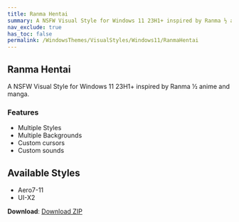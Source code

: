 ```yaml
---
title: Ranma Hentai
summary: A NSFW Visual Style for Windows 11 23H1+ inspired by Ranma ½ anime and manga
nav_exclude: true
has_toc: false
permalink: /WindowsThemes/VisualStyles/Windows11/RanmaHentai
---
```


## Ranma Hentai
A NSFW Visual Style for Windows 11 23H1+ inspired by Ranma ½ anime and manga.

<!-- <img align="center" src="" alt="Preview" width="80%" /> -->

### Features

- Multiple Styles
- Multiple Backgrounds
- Custom cursors
- Custom sounds

## Available Styles

- Aero7-11
- UI-X2

**Download**: [Download ZIP](https://gitlab.com/the-back-room/visual-styles/windows-11/nsfw/ranma-hentai/-/archive/main/ranma-hentai-main.zip)